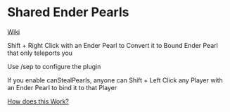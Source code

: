 # Shared Ender Pearls
[Wiki](https://github.com/Henrisen/SharedEnderPearls/wiki "Wiki")

Shift + Right Click with an Ender Pearl to Convert it to Bound Ender Pearl that only teleports you

Use /sep to configure the plugin

If you enable canStealPearls, anyone can Shift + Left Click any Player with an Ender Pearl to bind it to that Player

[How does this Work?](https://youtu.be/grs0vE5b1WU "Preview")
